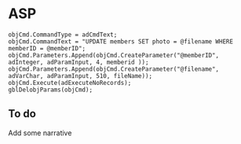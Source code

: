 ASP
===

    objCmd.CommandType = adCmdText;
    objCmd.CommandText = "UPDATE members SET photo = @filename WHERE memberID = @memberID";
    objCmd.Parameters.Append(objCmd.CreateParameter("@memberID", adInteger, adParamInput, 4, memberid ));
    objCmd.Parameters.Append(objCmd.CreateParameter("@filename", adVarChar, adParamInput, 510, fileName));
    objCmd.Execute(adExecuteNoRecords);
    gblDelobjParams(objCmd);

To do
-----

Add some narrative
